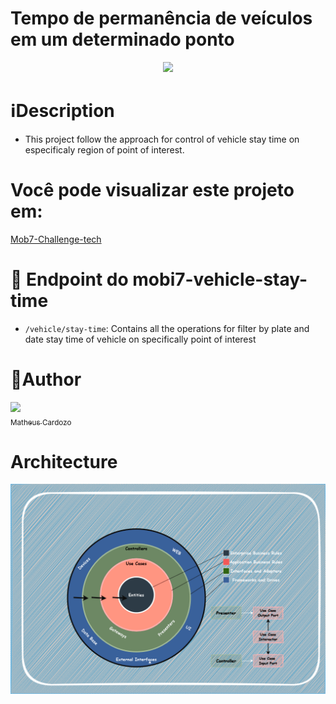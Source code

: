 # Tempo de permanência de veículos em um determinado ponto
<p align="center"><img src="http://img.shields.io/static/v1?label=STATUS&message=EM%20DESENVOLVIMENTO&color=GREEN&style=for-the-badge"/></p>

# ℹ️Description
- This project follow the approach for control of vehicle stay time on especificaly region of point of interest. 
# Você pode visualizar este projeto em:
[Mob7-Challenge-tech](https://www.mathcard.co/)
# :hammer: Endpoint do mobi7-vehicle-stay-time 
- `/vehicle/stay-time`: Contains all the operations for filter by plate and date stay time of vehicle on specifically point of interest
 
# 🧔Author
 [<img src="https://avatars.githubusercontent.com/u/50079522?s=400&v=4" width=115><br><sub>Matheus Cardozo</sub>](https://github.com/matheuscard) 

# Architecture

![screenshot.png](https://github.com/matheuscard/mobi7-vehicle-stay-time/blob/main/images/mob7-vehicle-stay-time-Clean%20Architecture.drawio.png)
